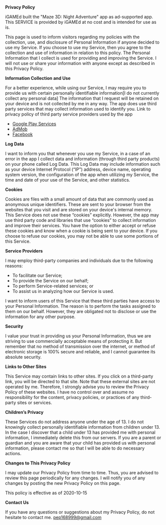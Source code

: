 **Privacy Policy**

iGAMEd built the "Maze 3D: Night Adventure" app as ad-supported app. 
This SERVICE is provided by iGAMEd at no cost and is intended for use as is.

This page is used to inform visitors regarding my policies with the collection, 
use, and disclosure of Personal Information if anyone decided to use my Service.
If you choose to use my Service, then you agree to the collection and use of information 
in relation to this policy. The Personal Information that I collect is used for providing 
and improving the Service. I will not use or share your information with anyone except as 
described in this Privacy Policy.

**Information Collection and Use**

For a better experience, while using our Service, I may require you to provide us with certain personally 
identifiable information[I do not currently collect any personal data] 
The information that I request will be retained on your device and is not collected by me in any way.
The app does use third party services that may collect information used to identify you.
Link to privacy policy of third party service providers used by the app

*   [Google Play Services](https://www.google.com/policies/privacy/)
*   [AdMob](https://support.google.com/admob/answer/6128543?hl=en)
*   [Facebook](https://www.facebook.com/about/privacy/update/printable)

**Log Data**

I want to inform you that whenever you use my Service, in a case of an error in the app I collect data and 
information (through third party products) on your phone called Log Data. This Log Data may include information 
such as your device Internet Protocol (“IP”) address, device name, operating system version, the configuration 
of the app when utilizing my Service, the time and date of your use of the Service, and other statistics.

**Cookies**

Cookies are files with a small amount of data that are commonly used as anonymous unique identifiers. 
These are sent to your browser from the websites that you visit and are stored on your device's internal memory.
This Service does not use these “cookies” explicitly. However, the app may use third party code and libraries 
that use “cookies” to collect information and improve their services. You have the option to either accept or 
refuse these cookies and know when a cookie is being sent to your device. If you choose to refuse our cookies, 
you may not be able to use some portions of this Service.

**Service Providers**

I may employ third-party companies and individuals due to the following reasons:
*   To facilitate our Service;
*   To provide the Service on our behalf;
*   To perform Service-related services; or
*   To assist us in analyzing how our Service is used.

I want to inform users of this Service that these third parties have access to your Personal Information.
The reason is to perform the tasks assigned to them on our behalf. However, they are obligated not to disclose 
or use the information for any other purpose.

**Security**

I value your trust in providing us your Personal Information, thus we are striving to use commercially acceptable 
means of protecting it. But remember that no method of transmission over the internet, or method of electronic 
storage is 100% secure and reliable, and I cannot guarantee its absolute security.

**Links to Other Sites**

This Service may contain links to other sites. If you click on a third-party link, you will be directed to that site. 
Note that these external sites are not operated by me. Therefore, I strongly advise you to review the Privacy Policy of these websites. 
I have no control over and assume no responsibility for the content, privacy policies, or practices of any third-party sites or services.

**Children’s Privacy**

These Services do not address anyone under the age of 13. I do not knowingly collect personally identifiable information 
from children under 13\. In the case I discover that a child under 13 has provided me with personal information, 
I immediately delete this from our servers. If you are a parent or guardian and you are aware that your child has provided us 
with personal information, please contact me so that I will be able to do necessary actions.

**Changes to This Privacy Policy**

I may update our Privacy Policy from time to time. Thus, you are advised to review this page periodically for any changes. 
I will notify you of any changes by posting the new Privacy Policy on this page.

This policy is effective as of 2020-10-15

**Contact Us**

If you have any questions or suggestions about my Privacy Policy, do not hesitate to contact me.
pep168999@gmail.com
